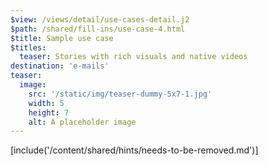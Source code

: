 ```yaml
---
$view: /views/detail/use-cases-detail.j2
$path: /shared/fill-ins/use-case-4.html
$title: Sample use case
$titles:
  teaser: Stories with rich visuals and native videos
destination: 'e-mails'
teaser:
  image:
    src: '/static/img/teaser-dummy-5x7-1.jpg'
    width: 5
    height: 7
    alt: A placeholder image
---
```

[include('/content/shared/hints/needs-to-be-removed.md')]
